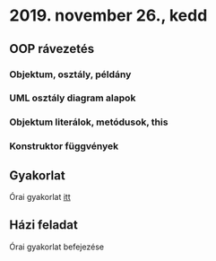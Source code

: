 # 2019. november 26., kedd

## OOP rávezetés

### Objektum, osztály, példány

### UML osztály diagram alapok

### Objektum literálok, metódusok, this

### Konstruktor függvények

## Gyakorlat

Órai gyakorlat [itt](https://docs.google.com/presentation/d/1-YXTkKgUmV_wtTs__E7nzRF04QGs24DZZgtc9s8o20c/edit?usp=sharing)

## Házi feladat

Órai gyakorlat befejezése
